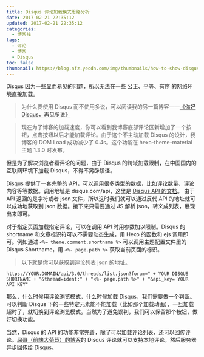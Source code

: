 ```yaml
---
title: Disqus 评论加载模式思路分析
date: 2017-02-21 22:35:12
updated: 2017-02-21 22:35:12
categories:
  - 博客栈
tags:
  - 评论
  - 博客
  - Disqus
toc: false
thumbnail: https://blog.nfz.yecdn.com/img/thumbnails/how-to-show-disqus-comment-in-gfw.png!blogth
---
```


Disqus 因为一些显而易见的问题，所以无法在一些 公正、平等、有序 的网络环境直接加载。

<!--more-->

> 为什么要使用 Disqus 而不使用多说，可以阅读我的另一篇博客——[《你好 Disqus，再见多说》](https://blog.neofelhz.space/archives/hello-disqus-and-goodbye-duoshuo.html)

> 现在为了博客的加载速度，你可以看到我博客底部评论区新增加了一个按钮，点击按钮以后才能加载评论。由于这个不主动加载 Disqus 的设计，我博客的 DOM Load 成功减少了 0.4s。这个功能在 hexo-theme-material 主题 1.3.0 时发布。

但是为了解决浏览者看评论的问题，由于 Disqus 的跨域加载限制，在中国国内的互联网环境下加载 Disqus，不得不另辟蹊径。

Disqus 提供了一套完整的 API，可以调用很多类型的数据，比如评论数量、评论内容等等数据。调用地址是 disqus.com/api，这里是 [Disqus API 的文档](https://disqus.com/api/docs)。
由于 API 返回的是字符或者 json 文件，所以这时我们就可以通过反代 API 的地址就可以成功地获取到 json 数据。接下来只需要通过 JS 解析 json，转义成列表，展现出来即可。

对于指定页面加载指定评论，可以在调用 API 时用参数加以限制。Disqus 的 shortname 和文章标识符可以不需要动态生成，用 Hexo 的函数和 ejs 调用即可。例如通过 `<%= theme.comment.shortname %>` 可以调用主题配置文件里的 Disqus Shortname，用 `<%- page.path %>` 获取当前页面的标识。

> 以下就是你可以获取到评论列表 json 的地址。

```
https://YOUR.DOMAIN/api/3.0/threads/list.json?forum=" + YOUR DISQUS SHORTNAME + "&thread=ident:" + "<%- page.path %>" + "&api_key= YOUR API KEY"
```

那么，什么时候用评论浏览模式，什么时候加载 Disqus，我们需要做一个判断。可以判断 Disqus 下的一些特定元素能不能加载（比如那个加载动画），一旦加载超时了，就切换到评论浏览模式。当然为了避免误判，我们可以保留那个按钮，做好切换功能。

当然，Disqus 的 API 的功能非常完善，除了可以加载评论列表，还可以回传评论。[屈哥（前端大菊苣）的博客](https://imququ.com)的 Disqus 评论就可以支持本地评论，然后服务器异步回传给 Disqus。
